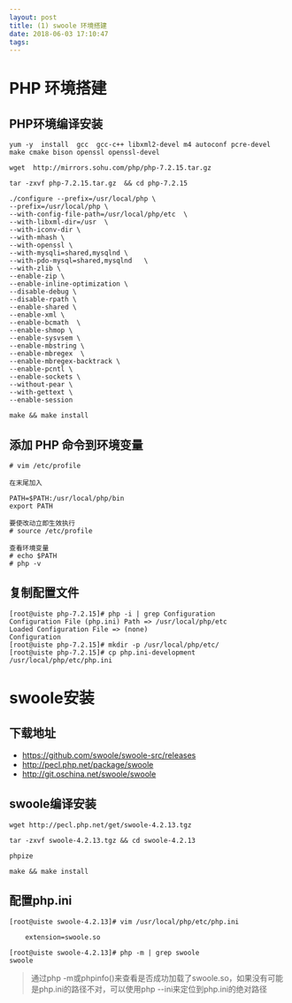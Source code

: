 ```yaml
---
layout: post
title: (1) swoole 环境搭建
date: 2018-06-03 17:10:47
tags:
---
```

# PHP 环境搭建
## PHP环境编译安装
```
yum -y  install  gcc  gcc-c++ libxml2-devel m4 autoconf pcre-devel make cmake bison openssl openssl-devel

wget  http://mirrors.sohu.com/php/php-7.2.15.tar.gz

tar -zxvf php-7.2.15.tar.gz  && cd php-7.2.15

./configure --prefix=/usr/local/php \
--prefix=/usr/local/php \
--with-config-file-path=/usr/local/php/etc  \
--with-libxml-dir=/usr  \
--with-iconv-dir \
--with-mhash \
--with-openssl \
--with-mysqli=shared,mysqlnd \
--with-pdo-mysql=shared,mysqlnd   \
--with-zlib \
--enable-zip \
--enable-inline-optimization \
--disable-debug \
--disable-rpath \
--enable-shared \
--enable-xml \
--enable-bcmath  \
--enable-shmop \
--enable-sysvsem \
--enable-mbstring \
--enable-mbregex  \
--enable-mbregex-backtrack \
--enable-pcntl \
--enable-sockets \
--without-pear \
--with-gettext \
--enable-session

make && make install
```

## 添加 PHP 命令到环境变量
```
# vim /etc/profile

在末尾加入

PATH=$PATH:/usr/local/php/bin
export PATH

要使改动立即生效执行
# source /etc/profile

查看环境变量
# echo $PATH
# php -v
```

## 复制配置文件
```
[root@uiste php-7.2.15]# php -i | grep Configuration
Configuration File (php.ini) Path => /usr/local/php/etc
Loaded Configuration File => (none)
Configuration
[root@uiste php-7.2.15]# mkdir -p /usr/local/php/etc/
[root@uiste php-7.2.15]# cp php.ini-development  /usr/local/php/etc/php.ini
```


# swoole安装
## 下载地址
* https://github.com/swoole/swoole-src/releases
* http://pecl.php.net/package/swoole
* http://git.oschina.net/swoole/swoole

## swoole编译安装
```
wget http://pecl.php.net/get/swoole-4.2.13.tgz

tar -zxvf swoole-4.2.13.tgz && cd swoole-4.2.13

phpize

make && make install
```

## 配置php.ini
```
[root@uiste swoole-4.2.13]# vim /usr/local/php/etc/php.ini

	extension=swoole.so

[root@uiste swoole-4.2.13]# php -m | grep swoole
swoole
```

>通过php -m或phpinfo()来查看是否成功加载了swoole.so，如果没有可能是php.ini的路径不对，可以使用php --ini来定位到php.ini的绝对路径







